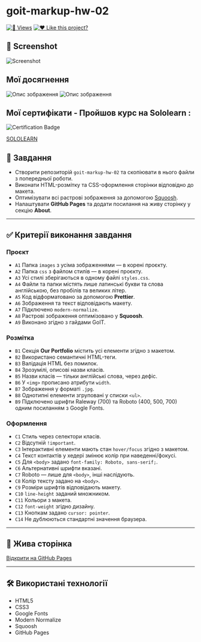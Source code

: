 # goit-markup-hw-02

[![👀 Views](https://img.shields.io/endpoint?url=https://raw.githubusercontent.com/VuToV-Mykola/goit-markup-hw-02/main/visitor-count.json)](https://github.com/VuToV-Mykola/goit-markup-hw-02/graphs/traffic)
[![❤️ Like this project?](https://img.shields.io/badge/dynamic/json?url=https://raw.githubusercontent.com/VuToV-Mykola/goit-markup-hw-02/main/likes-count.json&query=%24.message&label=%F0%9F%92%96%20Likes&style=for-the-badge&color=red)](https://github.com/VuToV-Mykola/goit-markup-hw-02/actions/workflows/screenshot-and-visitor.yaml)

## 📸 Screenshot
![Screenshot](screenshot.png)

## Мої досягнення

![Опис зображення](./assets/head.jpg) ![Опис зображення](./assets/hw-02.jpg)

## Мої сертифікати - Пройшов курс на Sololearn :

![Certification Badge](./assets/certificat.jpg)

[SOLOLEARN](https://www.sololearn.com/certificates/CT-UJ9JRYCU)

## 📌 Завдання

- Створити репозиторій `goit-markup-hw-02` та скопіювати в нього файли з попередньої роботи.
- Виконати HTML-розмітку та CSS-оформлення сторінки відповідно до макета.
- Оптимізувати всі растрові зображення за допомогою [Squoosh](https://squoosh.app/).
- Налаштувати **GitHub Pages** та додати посилання на живу сторінку у секцію **About**.

---

## ✅ Критерії виконання завдання

### **Проєкт**

- `A1` Папка `images` з усіма зображеннями — в корені проєкту.
- `A2` Папка `css` з файлом стилів — в корені проєкту.
- `A3` Усі стилі зберігаються в одному файлі `styles.css`.
- `A4` Файли та папки містять лише латинські букви та слова англійською, без пробілів та великих літер.
- `A5` Код відформатовано за допомогою **Prettier**.
- `A6` Зображення та текст відповідають макету.
- `A7` Підключено `modern-normalize`.
- `A8` Растрові зображення оптимізовано у **Squoosh**.
- `A9` Виконано згідно з гайдами GoIT.

### **Розмітка**

- `B1` Секція **Our Portfolio** містить усі елементи згідно з макетом.
- `B2` Використано семантичні HTML-теги.
- `B3` Валідація HTML без помилок.
- `B4` Зрозумілі, описові назви класів.
- `B5` Назви класів — тільки англійські слова, через дефіс.
- `B6` У `<img>` прописано атрибути `width`.
- `B7` Зображення у форматі `.jpg`.
- `B8` Однотипні елементи згруповані у списки `<ul>`.
- `B9` Підключено шрифти Raleway (700) та Roboto (400, 500, 700) одним посиланням з Google Fonts.

### **Оформлення**

- `C1` Стиль через селектори класів.
- `C2` Відсутній `!important`.
- `C3` Інтерактивні елементи мають стан `hover/focus` згідно з макетом.
- `C4` Текст контактів у хедері змінює колір при наведенні/фокусі.
- `C5` Для `<body>` задано `font-family: Roboto, sans-serif;`.
- `C6` Альтернативні шрифти вказані.
- `C7` Roboto — лише для `<body>`, інші наслідують.
- `C8` Колір тексту задано на `<body>`.
- `C9` Розміри шрифтів відповідають макету.
- `C10` `line-height` заданий множником.
- `C11` Кольори з макета.
- `C12` `font-weight` згідно дизайну.
- `C13` Кнопкам задано `cursor: pointer`.
- `C14` Не дублюються стандартні значення браузера.

---

## 🔗 Жива сторінка

[Відкрити на GitHub Pages](https://vutov-mykola.github.io/goit-markup-hw-02/)

---

## 🛠 Використані технології

- HTML5
- CSS3
- Google Fonts
- Modern Normalize
- Squoosh
- GitHub Pages
